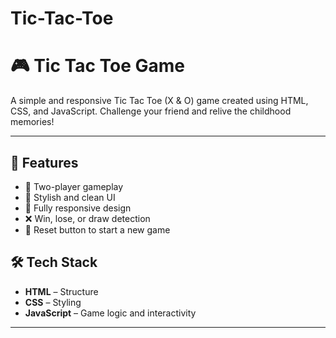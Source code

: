 # Tic-Tac-Toe

# 🎮 Tic Tac Toe Game

A simple and responsive Tic Tac Toe (X & O) game created using HTML, CSS, and JavaScript. Challenge your friend and relive the childhood memories!

---

## 🧩 Features

- 🔄 Two-player gameplay
- 🎨 Stylish and clean UI
- 📱 Fully responsive design
- ❌ Win, lose, or draw detection
- 🔁 Reset button to start a new game 

## 🛠️ Tech Stack

- **HTML** – Structure
- **CSS** – Styling
- **JavaScript** – Game logic and interactivity

---
